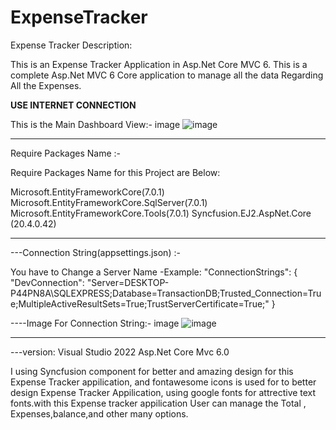 # ExpenseTracker

Expense Tracker
Description: 

This is an Expense Tracker Application in Asp.Net Core MVC 6.
This is a complete Asp.Net MVC 6 Core application to manage all the data Regarding All the Expenses.

**USE INTERNET CONNECTION**

This is the Main Dashboard View:- image
![image](https://user-images.githubusercontent.com/122631931/212463202-e4ff3831-95a7-4120-8399-ee19cabad4f8.png)

----------------------------------------------------------------------------------------------------------------------
Require Packages Name :-

Require Packages Name for this Project are Below:

Microsoft.EntityFrameworkCore(7.0.1)
Microsoft.EntityFrameworkCore.SqlServer(7.0.1)
Microsoft.EntityFrameworkCore.Tools(7.0.1) 
Syncfusion.EJ2.AspNet.Core (20.4.0.42)


-----------------------------------------------------------------------------------------------------------------------
---Connection String(appsettings.json) :-

You have to Change a Server Name -Example:
"ConnectionStrings": { "DevConnection": "Server=DESKTOP-P44PN8A\SQLEXPRESS;Database=TransactionDB;Trusted_Connection=True;MultipleActiveResultSets=True;TrustServerCertificate=True;" }



----Image For Connection String:- image
![image](https://user-images.githubusercontent.com/122631931/212463213-13ad9315-535d-46dd-a73f-30fc8201c99f.png)


--------------------------------------------------------------------------------------------------------------------------
---version:
Visual Studio 2022
Asp.Net Core Mvc 6.0

I using Syncfusion component for better and amazing design for this Expense Tracker appilication,
and fontawesome icons is used for to better design Expense Tracker Appilication,
using google fonts for attrective text fonts.with this Expense tracker appilication User can manage the Total ,
Expenses,balance,and other many options.
